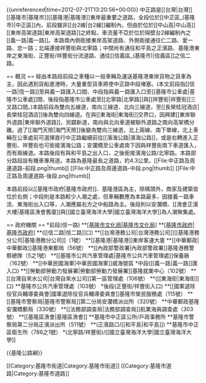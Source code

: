 {{unreferenced|time=2012-07-21T13:20:56+00:00}}
中正路是[[台灣|台灣]][[基隆市|基隆市]][[基隆港|基隆港]]東岸最重要之道路，全段位於[[中正區_(基隆市)|中正區]]內，前段雖非[[台2線|台2線]]編制內，但由於位於[[中山高|中山高]][[東岸高架道路|東岸高架道路]]之終點，車流量不亞於位於隔壁台2線編制內之[[義一路|義一路]]。本路南內側銜接東岸高架道路、外側銜接通往仁二路、愛一路、忠一路；北端連接祥豐街與北寧路；中間尚有通往和平島之正濱路、基隆港東岸之東海街、正豐街/祥豐街分流道路、通往[[信義區_(基隆市)|信義區]]之信二路。

== 概況 ==
經由本路段前段之車種以一般車輛及運送基隆港東岸貨物之貨車為主，因此遇到貨船進港時，大量重型貨車將使中正路中段堵塞。(本文前段指[[信一路|信一路]]至與義一路匯入口間、中段指與義一路匯入口至[[基隆市公車處|基隆市公車處]]間、後段指基隆市公車處至[[北寧路|北寧路]]與[[祥豐街|祥豐街]]三叉路口間。)本路前段為雙向五線道，南向三線道、北向三線道，至[[長榮桂冠酒店|長榮桂冠酒店]]後為雙向四線道。在與[[東海街|東海街]]交界口，因興建[[東岸聯外道路|東岸聯外道路]]，另闢新道，南向與北向車道被聯外道路之南向高架橋分離。過了[[海門天險|海門天險]]後變為雙向三線道，北上兩線、南下單線，北上車輛在公車處前可選擇直行中正路繼續前往[[濱海公路|濱海公路]]，或是右轉進入正豐街、祥豐街也可銜接濱海公路；安瀾橋至公車處南下因與祥豐街南下車道匯入，而有兩線道。本路後段有與和平島之出入口，之後銜接濱海公路/北寧路。本路部分路段設有機車專用道。本路為基隆最長之道路，約4.3公里。[[File:中正路及周邊道路-前段.png|thumb]] [[File:中正路及周邊道路-中段.png|thumb]] [[File:中正路及周邊道路-後段.png|thumb]]

本路前段以[[基隆市政府|基隆市政府]]、基隆港區為主，除碼頭外，商家及建築皆位於右側；中段則是本路較少人潮之處，但車輛數應為本路最多，因接義一路車流、東海街出入口等，人潮應屬右方之中船路為主。後段則以安瀾橋、[[漁會正濱大樓|基隆區漁會舊廈]]與[[國立臺灣海洋大學|國立臺灣海洋大學]]為人潮聚集處。

== 政府機關 ==
*前段(信一路)
**[[基隆市文化局|基隆市文化局]](側門)
**[[基隆市政府|基隆市政府]](後門)
**([[信二路|信二路]]口)
**[[台灣港務公司|台灣港務公司]][[基隆港務分公司|基隆港務分公司]]（1號）
**[[基隆港|基隆港]]東岸客運大廈
**[[中華郵政|中華郵政]]基隆港東郵局（56號）
**[[內政部警政署|內政部警政署]]基隆港務警察總隊（5之1號）
**[[基隆市公共汽車管理處|基隆市公共汽車管理處]]保養廠（162號）
**[[中華民國海軍|中華民國海軍]]威海營區
*中段([[義一路|義一路]]匯入口)
**[[勞動部勞動力發展署|勞動部勞動力發展署]]基隆就業中心（102號）
**[[台灣自來水公司|台灣自來水公司]]第一區管理處（106號）
**([[東海街|東海街]]口)
**基隆市公共汽車管理處（103號）
*後段(正豐街/祥豐街入口)
**[[國軍退除役官兵輔導委員會|國軍退除役官兵輔導委員會]]基隆市榮民服務處（115號）
**[[基隆市警察局|基隆市警察局]]第二分局安瀾橋派出所（320號）
**中華郵政基隆安瀾橋郵局（330號）
**[[法務部調查局|法務部調查局]]航業海員調查處（303號）
**[[基隆區漁會|基隆區漁會]]
**基隆市中正區公所/戶政事務所
**基隆市警察局第二分局正濱派出所（511號）
**(正濱路口/[[和平島|和平島]])
**基隆市中正區衛生所（786之1號）
*(北寧路/祥豐街)/[[國立臺灣海洋大學|國立臺灣海洋大學]]

{{基隆公路網}}
<!--{{基隆市重要道路}}-->

[[Category:基隆市街道|Category:基隆市街道]]
[[Category:基隆市道路|Category:基隆市道路]]